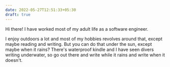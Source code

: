 ```yaml
---
date: 2022-05-27T12:51:33+05:30
draft: true
---
```



Hi there! I have worked most of my adult life as a software engineer. 

I enjoy outdoors a lot and most of my hobbies revolves around that, except maybe reading and writing. But you can do that under the sun, except maybe when it rains? There's waterproof kindle and I have seen divers writing underwater, so go out there and write while it rains and write when it doesn't.

